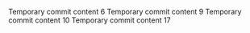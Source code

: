 Temporary commit content 6
Temporary commit content 9
Temporary commit content 10
Temporary commit content 17

